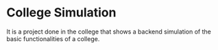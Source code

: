 # College Simulation

It is a project done in the college that shows a backend simulation of the basic functionalities of a college.
